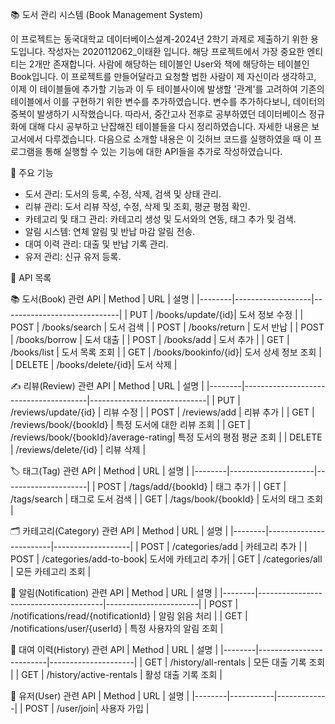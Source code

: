 📚 도서 관리 시스템 (Book Management System)

이 프로젝트는 동국대학교 데이터베이스설계-2024년 2학기 과제로 제출하기 위한 용도입니다. 작성자는 2020112062_이태환 입니다. 해당 프로젝트에서 가장 중요한 엔티티는 2개만 존재합니다. 사람에 해당하는 테이블인 User와 책에 해당하는 테이블인 Book입니다. 이 프로젝트를 만들어달라고 요청할 법한 사람이 제 자신이라 생각하고, 이제 이 테이블들에 추가할 기능과 이 두 테이블사이에 발생할 '관계'를 고려하여 기존의 테이블에서 이를 구현하기 위한 변수를 추가하였습니다. 변수를 추가하다보니, 데이터의 중복이 발생하기 시작했습니다. 따라서, 중간고사 전후로 공부하였던 데이터베이스 정규화에 대해 다시 공부하고 난잡해진 테이블들을 다시 정리하였습니다. 자세한 내용은 보고서에서 다루겠습니다. 다음으로 소개할 내용은 이 깃허브 코드를 실행하였을 때 이 프로그램을 통해 실행할 수 있는 기능에 대한 API들을 추가로 작성하였습니다. 

🚀 주요 기능

- 도서 관리: 도서의 등록, 수정, 삭제, 검색 및 상태 관리.  
- 리뷰 관리: 도서 리뷰 작성, 수정, 삭제 및 조회, 평균 평점 확인.  
- 카테고리 및 태그 관리: 카테고리 생성 및 도서와의 연동, 태그 추가 및 검색.  
- 알림 시스템: 연체 알림 및 반납 마감 알림 전송.  
- 대여 이력 관리: 대출 및 반납 기록 관리.  
- 유저 관리: 신규 유저 등록.  

📑 API 목록

📚 도서(Book) 관련 API
| Method | URL               | 설명                        |
|--------|-------------------|-----------------------------|
| PUT    | /books/update/{id}| 도서 정보 수정              |
| POST   | /books/search     | 도서 검색                   |
| POST   | /books/return     | 도서 반납                   |
| POST   | /books/borrow     | 도서 대출                   |
| POST   | /books/add        | 도서 추가                   |
| GET    | /books/list       | 도서 목록 조회               |
| GET    | /books/bookinfo/{id}| 도서 상세 정보 조회          |
| DELETE | /books/delete/{id}| 도서 삭제                   |


✍ 리뷰(Review) 관련 API
| Method | URL                                   | 설명                        |
|--------|---------------------------------------|-----------------------------|
| PUT    | /reviews/update/{id}                 | 리뷰 수정                   |
| POST   | /reviews/add                         | 리뷰 추가                   |
| GET    | /reviews/book/{bookId}               | 특정 도서에 대한 리뷰 조회   |
| GET    | /reviews/book/{bookId}/average-rating| 특정 도서의 평점 평균 조회   |
| DELETE | /reviews/delete/{id}                 | 리뷰 삭제                   |


🏷 태그(Tag) 관련 API
| Method | URL                 | 설명                |
|--------|---------------------|---------------------|
| POST   | /tags/add/{bookId}  | 태그 추가           |
| GET    | /tags/search        | 태그로 도서 검색     |
| GET    | /tags/book/{bookId} | 도서의 태그 조회     |

🗂 카테고리(Category) 관련 API
| Method | URL                    | 설명              |
|--------|------------------------|-------------------|
| POST   | /categories/add        | 카테고리 추가      |
| POST   | /categories/add-to-book| 도서에 카테고리 추가|
| GET    | /categories/all        | 모든 카테고리 조회 |

🔔 알림(Notification) 관련 API
| Method | URL                                   | 설명                  |
|--------|---------------------------------------|-----------------------|
| POST   | /notifications/read/{notificationId} | 알림 읽음 처리         |
| GET    | /notifications/user/{userId}          | 특정 사용자의 알림 조회 |

📜 대여 이력(History) 관련 API
| Method | URL                     | 설명                |
|--------|-------------------------|---------------------|
| GET    | /history/all-rentals    | 모든 대출 기록 조회   |
| GET    | /history/active-rentals | 활성 대출 기록 조회   |

👤 유저(User) 관련 API
| Method | URL       | 설명        |
|--------|-----------|-------------|
| POST   | /user/join| 사용자 가입 |

 
